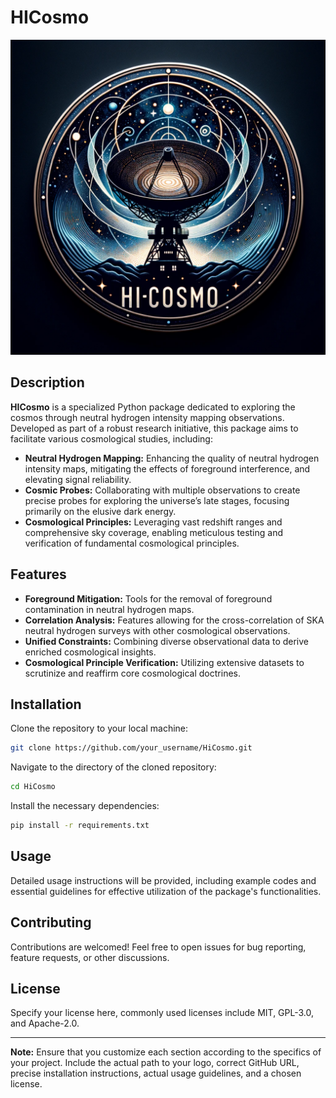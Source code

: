 # HICosmo

![HiCosmo Logo](./LOGO.png) 

## Description

**HICosmo** is a specialized Python package dedicated to exploring the cosmos through neutral hydrogen intensity mapping observations. Developed as part of a robust research initiative, this package aims to facilitate various cosmological studies, including:

- **Neutral Hydrogen Mapping:** Enhancing the quality of neutral hydrogen intensity maps, mitigating the effects of foreground interference, and elevating signal reliability.
- **Cosmic Probes:** Collaborating with multiple observations to create precise probes for exploring the universe’s late stages, focusing primarily on the elusive dark energy.
- **Cosmological Principles:** Leveraging vast redshift ranges and comprehensive sky coverage, enabling meticulous testing and verification of fundamental cosmological principles.

## Features

- **Foreground Mitigation:** Tools for the removal of foreground contamination in neutral hydrogen maps.
- **Correlation Analysis:** Features allowing for the cross-correlation of SKA neutral hydrogen surveys with other cosmological observations.
- **Unified Constraints:** Combining diverse observational data to derive enriched cosmological insights.
- **Cosmological Principle Verification:** Utilizing extensive datasets to scrutinize and reaffirm core cosmological doctrines.

## Installation

Clone the repository to your local machine:

```bash
git clone https://github.com/your_username/HiCosmo.git
```

Navigate to the directory of the cloned repository:

```bash
cd HiCosmo
```

Install the necessary dependencies:

```bash
pip install -r requirements.txt
```

## Usage

Detailed usage instructions will be provided, including example codes and essential guidelines for effective utilization of the package's functionalities.

## Contributing

Contributions are welcomed! Feel free to open issues for bug reporting, feature requests, or other discussions.

## License

Specify your license here, commonly used licenses include MIT, GPL-3.0, and Apache-2.0.

---

**Note:** Ensure that you customize each section according to the specifics of your project. Include the actual path to your logo, correct GitHub URL, precise installation instructions, actual usage guidelines, and a chosen license.
